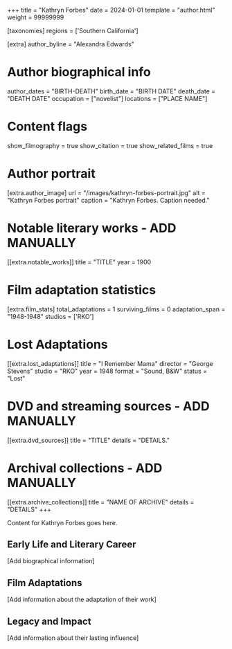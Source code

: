 +++
title = "Kathryn Forbes"
date = 2024-01-01
template = "author.html"
weight = 99999999

[taxonomies]
regions = ['Southern California']

[extra]
author_byline = "Alexandra Edwards"

# Author biographical info
author_dates = "BIRTH-DEATH"
birth_date = "BIRTH DATE"
death_date = "DEATH DATE"
occupation = ["novelist"]
locations = ["PLACE NAME"]

# Content flags
show_filmography = true
show_citation = true
show_related_films = true

# Author portrait
[extra.author_image]
url = "/images/kathryn-forbes-portrait.jpg"
alt = "Kathryn Forbes portrait"
caption = "Kathryn Forbes. Caption needed."

# Notable literary works - ADD MANUALLY
[[extra.notable_works]]
title = "TITLE"
year = 1900

# Film adaptation statistics
[extra.film_stats]
total_adaptations = 1
surviving_films = 0
adaptation_span = "1948-1948"
studios = ['RKO']
# Lost Adaptations
[[extra.lost_adaptations]]
title = "I Remember Mama"
director = "George Stevens"
studio = "RKO"
year = 1948
format = "Sound, B&W"
status = "Lost"


# DVD and streaming sources - ADD MANUALLY
[[extra.dvd_sources]]
title = "TITLE"
details = "DETAILS."

# Archival collections - ADD MANUALLY
[[extra.archive_collections]]
title = "NAME OF ARCHIVE"
details = "DETAILS"
+++

Content for Kathryn Forbes goes here. 

## Early Life and Literary Career

[Add biographical information]

## Film Adaptations

[Add information about the adaptation of their work]

## Legacy and Impact

[Add information about their lasting influence]

